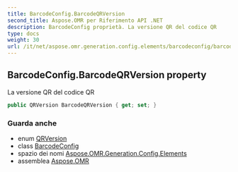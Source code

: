 ```yaml
---
title: BarcodeConfig.BarcodeQRVersion
second_title: Aspose.OMR per Riferimento API .NET
description: BarcodeConfig proprietà. La versione QR del codice QR
type: docs
weight: 30
url: /it/net/aspose.omr.generation.config.elements/barcodeconfig/barcodeqrversion/
---
```

## BarcodeConfig.BarcodeQRVersion property

La versione QR del codice QR

```csharp
public QRVersion BarcodeQRVersion { get; set; }
```

### Guarda anche

* enum [QRVersion](../../../aspose.omr.generation.config.enums/qrversion/)
* class [BarcodeConfig](../)
* spazio dei nomi [Aspose.OMR.Generation.Config.Elements](../../barcodeconfig/)
* assemblea [Aspose.OMR](../../../)


